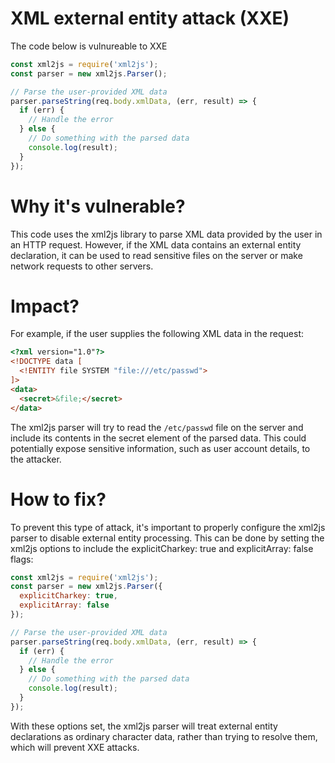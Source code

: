 # XML external entity attack (XXE)

The code below is vulnureable to XXE

```javascript
const xml2js = require('xml2js');
const parser = new xml2js.Parser();

// Parse the user-provided XML data
parser.parseString(req.body.xmlData, (err, result) => {
  if (err) {
    // Handle the error
  } else {
    // Do something with the parsed data
    console.log(result);
  }
});
```

# Why it's vulnerable?
This code uses the xml2js library to parse XML data provided by the user in an HTTP request. However, if the XML data contains an external entity declaration, it can be used to read sensitive files on the server or make network requests to other servers.

# Impact?
For example, if the user supplies the following XML data in the request:

```html
<?xml version="1.0"?>
<!DOCTYPE data [
  <!ENTITY file SYSTEM "file:///etc/passwd">
]>
<data>
  <secret>&file;</secret>
</data>
```

The xml2js parser will try to read the ```/etc/passwd``` file on the server and include its contents in the secret element of the parsed data. This could potentially expose sensitive information, such as user account details, to the attacker.

# How to fix?

To prevent this type of attack, it's important to properly configure the xml2js parser to disable external entity processing. This can be done by setting the xml2js options to include the explicitCharkey: true and explicitArray: false flags:

```javascript
const xml2js = require('xml2js');
const parser = new xml2js.Parser({
  explicitCharkey: true,
  explicitArray: false
});

// Parse the user-provided XML data
parser.parseString(req.body.xmlData, (err, result) => {
  if (err) {
    // Handle the error
  } else {
    // Do something with the parsed data
    console.log(result);
  }
});
```

With these options set, the xml2js parser will treat external entity declarations as ordinary character data, rather than trying to resolve them, which will prevent XXE attacks.
